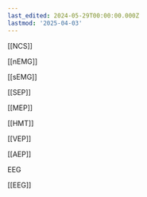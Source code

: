 ```yaml
---
last_edited: 2024-05-29T00:00:00.000Z
lastmod: '2025-04-03'
---
```





[[NCS]]

[[nEMG]]

[[sEMG]]

[[SEP]]

[[MEP]]

[[HMT]]

[[VEP]]

[[AEP]]

EEG

[[EEG]]
